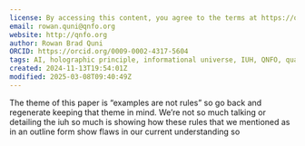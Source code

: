 ```yaml
---
license: By accessing this content, you agree to the terms at https://qnfo.org/LICENSE
email: rowan.quni@qnfo.org
website: http://qnfo.org
author: Rowan Brad Quni
ORCID: https://orcid.org/0009-0002-4317-5604
tags: AI, holographic principle, informational universe, IUH, QNFO, quantum
created: 2024-11-13T19:54:01Z
modified: 2025-03-08T09:40:49Z
---
```


The theme of this paper is “examples are not rules” so go back and regenerate keeping that theme in mind. We’re not so much talking or detailing the iuh so much is showing how these rules that we mentioned as in an outline form show flaws in our current understanding so
